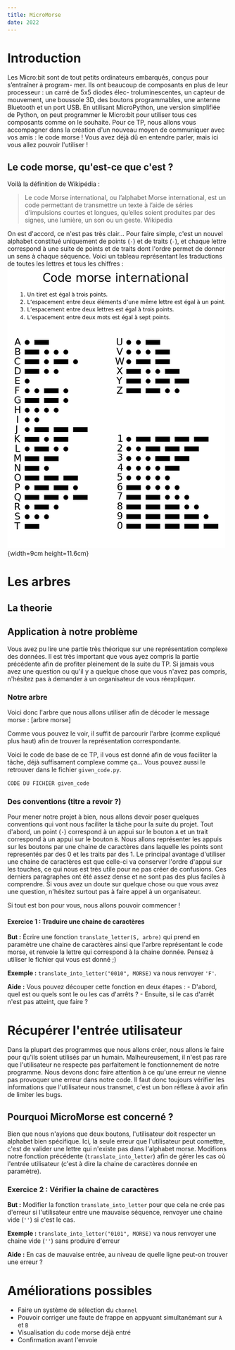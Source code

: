 ```yaml
---
title: MicroMorse
date: 2022
---
```


# Introduction
Les Micro:bit sont de tout petits ordinateurs embarqués, conçus pour s’entraîner à program-
mer. Ils ont beaucoup de composants en plus de leur processeur : un carré de 5x5 diodes élec-
troluminescentes, un capteur de mouvement, une boussole 3D, des boutons programmables,
une antenne Bluetooth et un port USB.
En utilisant MicroPython, une version simplifiée de Python, on peut programmer le Micro:bit
pour utiliser tous ces composants comme on le souhaite. 
Pour ce TP, nous allons vous accompagner dans la création d'un nouveau moyen de
communiquer avec vos amis : le code morse ! 
Vous avez déjà dû en entendre parler, mais ici vous allez pouvoir l'utiliser !

## Le code morse, qu'est-ce que c'est ?
Voilà la définition de Wikipédia :
> Le code Morse international, ou l’alphabet Morse international, est un code permettant de transmettre un texte à l’aide de séries d’impulsions courtes et longues, qu’elles soient produites par des signes, une lumière, un son ou un geste. 
> Wikipedia

On est d'accord, ce n'est pas très clair... Pour faire simple, c'est un nouvel
alphabet constitué uniquement de points (`·`) et de traits (`-`), et chaque
lettre correspond à une suite de points et de traits dont l'ordre permet de
donner un sens à chaque séquence. 
Voici un tableau représentant les traductions de toutes les lettres et tous les
chiffres :
![Code Morse International](resources/International_Morse_Code.png){width=9cm height=11.6cm}

# Les arbres
## La theorie

## Application à notre problème
Vous avez pu lire une partie très théorique sur une représentation complexe des
données. Il est très important que vous ayez compris la partie précédente afin
de profiter pleinement de la suite du TP. Si jamais vous avez une question ou
qu'il y a quelque chose que vous n'avez pas compris, n'hésitez pas à demander à
un organisateur de vous réexpliquer. 

### Notre arbre
Voici donc l'arbre que nous allons utiliser afin de décoder le message morse :
[arbre morse]

Comme vous pouvez le voir, il suffit de parcourir l'arbre (comme expliqué plus
        haut) afin de trouver la représentation correspondante. 

Voici le code de base de ce TP, il vous est donné afin de vous faciliter la
tâche, déjà suffisament complexe comme ça... Vous pouvez aussi le retrouver dans
le fichier `given_code.py`.

```py
CODE DU FICHIER given_code
```


### Des conventions (titre a revoir ?)
Pour mener notre projet à bien, nous allons devoir poser quelques conventions 
qui vont nous faciliter la tâche pour la suite du projet.
Tout d'abord, un point (`·`) correspond à un appui sur le bouton `A` et un trait 
correspond à un appui sur le bouton `B`. Nous allons représenter les appuis sur
les boutons par une chaine de caractères dans laquelle les points sont
representés par des 0 et les traits par des 1. Le principal avantage d'utiliser
une chaine de caractères est que celle-ci va conserver l'ordre d'appui sur les
touches, ce qui nous est très utile pour ne pas créer de confusions. 
Ces derniers paragraphes ont été assez dense et ne sont pas des plus faciles à
comprendre. Si vous avez un doute sur quelque chose ou que vous avez une
question, n'hésitez surtout pas à faire appel à un organisateur. 

Si tout est bon pour vous, nous allons pouvoir commencer ! 


#### Exercice 1 : Traduire une chaine de caractères
**But :** Écrire une fonction `translate_letter(S, arbre)` qui prend en paramètre
    une chaine de caractères ainsi que l'arbre représentant le code morse, 
    et renvoie la lettre qui correspond à la chaine donnée. 
    Pensez à utiliser le fichier qui vous est donné ;) 

**Exemple :** `translate_into_letter("0010", MORSE)` va nous renvoyer `'F'`. 

**Aide :** Vous pouvez découper cette fonction en deux étapes : 
        - D'abord, quel est ou quels sont le ou les cas d'arrêts ?
        - Ensuite, si le cas d'arrêt n'est pas atteint, que faire ?

# Récupérer l'entrée utilisateur
Dans la plupart des programmes que nous allons créer, nous allons le faire pour
qu'ils soient utilisés par un humain. Malheureusement, il n'est pas rare que
l'utilisateur ne respecte pas parfaitement le fonctionnement de notre programme.
Nous devons donc faire attention à ce qu'une erreur ne vienne pas provoquer une
erreur dans notre code. 
Il faut donc toujours vérifier les informations que l'utilisateur nous transmet,
   c'est un bon réflexe à avoir afin de limiter les bugs. 

## Pourquoi MicroMorse est concerné ?
Bien que nous n'ayions que deux boutons, l'utilisateur doit respecter un
alphabet bien spécifique. 
Ici, la seule erreur que l'utilisateur peut comettre, c'est de valider une
lettre qui n'existe pas dans l'alphabet morse.
Modifions notre fonction précédente (`translate_into_letter`) afin de gérer les
cas où l'entrée utilisateur (c'est à dire la chaine de caractères donnée en
        paramètre).

### Exercice 2 : Vérifier la chaine de caractères
**But :** Modifier la fonction `translate_into_letter` pour que cela ne crée pas
d'erreur si l'utilisateur entre une mauvaise séquence, renvoyer une chaine vide
(`''`) si c'est le cas.

**Exemple :** `translate_into_letter("0101", MORSE)` va nous renvoyer une chaine
vide (`''`) sans produire d'erreur

**Aide :** En cas de mauvaise entrée, au niveau de quelle ligne peut-on trouver
une erreur ?



# Améliorations possibles
- Faire un système de sélection du `channel`
- Pouvoir corriger une faute de frappe en appyuant simultanémant sur `A` et `B`
- Visualisation du code morse déjà entré
- Confirmation avant l'envoie

